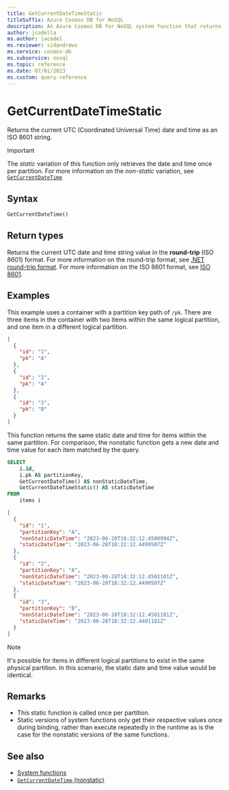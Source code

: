 ```yaml
---
title: GetCurrentDateTimeStatic
titleSuffix: Azure Cosmos DB for NoSQL
description: An Azure Cosmos DB for NoSQL system function that returns a static ISO 8601 date and time value.
author: jcodella
ms.author: jacodel
ms.reviewer: sidandrews
ms.service: cosmos-db
ms.subservice: nosql
ms.topic: reference
ms.date: 07/01/2023
ms.custom: query-reference
---
```


# GetCurrentDateTimeStatic

Returns the current UTC (Coordinated Universal Time) date and time as an ISO 8601 string.

> [!IMPORTANT]
> The *static* variation of this function only retrieves the date and time once per partition. For more information on the *non-static* variation, see [`GetCurrentDateTime`](getcurrentdatetime.md)

## Syntax

```sql
GetCurrentDateTime()
```

## Return types

Returns the current UTC date and time string value in the **round-trip** (ISO 8601) format. For more information on the round-trip format, see [.NET round-trip format](/dotnet/standard/base-types/standard-date-and-time-format-strings#the-round-trip-o-o-format-specifier). For more information on the ISO 8601 format, see [ISO 8601](https://wikipedia.org/wiki/ISO_8601).

## Examples

This example uses a container with a partition key path of `/pk`. There are three items in the container with two items within the same logical partition, and one item in a different logical partition.

```json
[
  {
    "id": "1",
    "pk": "A"
  },
  {
    "id": "2",
    "pk": "A"
  },
  {
    "id": "3",
    "pk": "B"
  }
]
```

This function returns the same static date and time for items within the same partition. For comparison, the nonstatic function gets a new date and time value for each item matched by the query.

```sql
SELECT
    i.id,
    i.pk AS partitionKey,
    GetCurrentDateTime() AS nonStaticDateTime,
    GetCurrentDateTimeStatic() AS staticDateTime
FROM
    items i
```

```json
[
  {
    "id": "1",
    "partitionKey": "A",
    "nonStaticDateTime": "2023-06-28T18:32:12.4500994Z",
    "staticDateTime": "2023-06-28T18:32:12.4499507Z"
  },
  {
    "id": "2",
    "partitionKey": "A",
    "nonStaticDateTime": "2023-06-28T18:32:12.4501101Z",
    "staticDateTime": "2023-06-28T18:32:12.4499507Z"
  },
  {
    "id": "3",
    "partitionKey": "B",
    "nonStaticDateTime": "2023-06-28T18:32:12.4501181Z",
    "staticDateTime": "2023-06-28T18:32:12.4401181Z"
  }
]
```

> [!NOTE]
> It's possible for items in different logical partitions to exist in the same physical partition. In this scenario, the static date and time value would be identical.

## Remarks

- This static function is called once per partition.
- Static versions of system functions only get their respective values once during binding, rather than execute repeatedly in the runtime as is the case for the nonstatic versions of the same functions.

## See also

- [System functions](system-functions.yml)
- [`GetCurrentDateTime` (nonstatic)](getcurrentdatetime.md)
